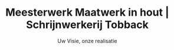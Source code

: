 ---
layout: single-dienst-page
title: Meesterwerk Maatwerk in hout | Schrijnwerkerij Tobback 
subtitle: Uw Visie, onze realisatie
description: Heeft u een uniek project in gedachten? Ons meesterwerk maatwerk staat garant voor exclusiviteit en precisie. Wij luisteren naar uw wensen en werken nauw met u samen om uw droomproject tot werkelijkheid te brengen.
description_long: Maak uw ruimte uniek met ons maatwerk in hout. Wij geloven dat elk stuk hout het potentieel heeft om iets buitengewoons te worden. Of u nu droomt van een op maat gemaakte boekenkast, een unieke eettafel, of speciaal ontworpen kasten die perfect in uw ruimte passen, ons team van vakmensen kan het waarmaken. Met een diepgaande kennis van houtsoorten en technieken, werken wij nauw met u samen om uw ideeën te vertalen in werkelijkheid. Elk project wordt uitgevoerd met een ongeëvenaarde toewijding aan kwaliteit en een passie voor het creëren van stukken die niet alleen mooi maar ook functioneel zijn.
header: Maak uw ruimte uniek met ons maatwerk in hout
subheader: Uw droom, onze realisatie.
img: assets/img/hero-4.webp
hero: hero-1
importance: 3
category: maatwerk
---